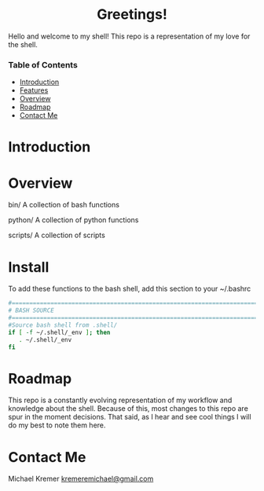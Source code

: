 <div align="center">

# Greetings!

</div>

Hello and welcome to my shell! This repo is a representation of my love for
the shell. 


### Table of Contents
- [Introduction](#introduction)
- [Features](#features)
- [Overview](#overview)
- [Roadmap](#roadmap)
- [Contact Me](#contact-me)

# Introduction

# Overview

bin/
A collection of bash functions

python/
A collection of python functions

scripts/
A collection of scripts

# Install

To add these functions to the bash shell, add this section to your ~/.bashrc

```sh
#=============================================================================#
# BASH SOURCE
#=============================================================================#
#Source bash shell from .shell/ 
if [ -f ~/.shell/_env ]; then
   . ~/.shell/_env
fi
```

# Roadmap

This repo is a constantly evolving representation of my workflow and knowledge
about the shell. Because of this, most changes to this repo are spur in the 
moment decisions. That said, as I hear and see cool things I will do my best to
note them here. 

# Contact Me

Michael Kremer <kremeremichael@gmail.com>
